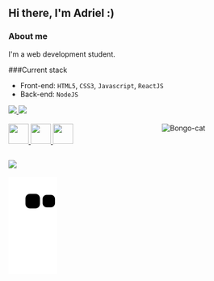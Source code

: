 ## Hi there, I'm Adriel :)

### About me
I'm a web development student.

###Current stack
- Front-end: `HTML5`, `CSS3`, `Javascript`, `ReactJS`
- Back-end: `NodeJS`




 <div>
  <a href="https://github.com/adkasima">
  <img height="160em" src="https://github-readme-stats.vercel.app/api?username=adkasima&show_icons=true&theme=midnight-purple&include_all_commits=true&count_private=true"/>
  <img height="160em" src="https://github-readme-stats.vercel.app/api/top-langs/?username=adkasima&layout=compact&langs_count=3&theme=midnight-purple"/>
</div>
<div style="display: inline_block"><br>
  <img align="right" width="200em" alt="Bongo-cat" src="https://media1.tenor.com/images/a3d1b3b19f405464f61a9e71a102f64b/tenor.gif?itemid=22068584">
</div>

 <img height="40" width="40" src="https://logodownload.org/wp-content/uploads/2016/10/html5-logo-10.png">
 <img height="40" width="40" src="https://logospng.org/download/css-3/logo-css-3-2048.png">
 <img height="40" width="40" src="https://www.seekpng.com/png/full/80-803501_javascript-logo-logo-de-java-script-png.png">
 
  ##
 
 
<div>
   <a href="https://www.linkedin.com/in/adkasima" target="_blank"><img src="https://img.shields.io/badge/-LinkedIn-%230077B5?style=for-the-badge&logo=linkedin&logoColor=white"        target="_blank"></a> 
 
  ![Snake animation](https://github.com/rafaballerini/rafaballerini/blob/output/github-contribution-grid-snake.svg)
</div>
